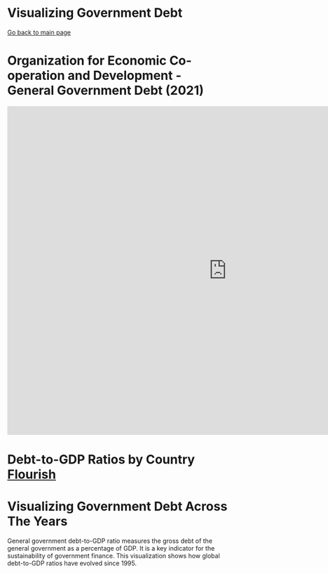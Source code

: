 # Visualizing Government Debt
[Go back to main page](https://joannasam.github.io/dataviz-portfolio/)

# Organization for Economic Co-operation and Development - General Government Debt (2021)

<iframe src="https://data.oecd.org/chart/7bj8" width="1000" height="750" style="border: 0" mozallowfullscreen="true" webkitallowfullscreen="true" allowfullscreen="true"><a href="https://data.oecd.org/chart/7bj8" target="_blank">OECD Chart: General government debt, Total, % of GDP, Annual, 2021</a></iframe>

# Debt-to-GDP Ratios by Country [Flourish](https://flourish.studio/)

<div class="flourish-embed flourish-chart" data-src="visualisation/14989674"><script src="https://public.flourish.studio/resources/embed.js"></script></div>

# Visualizing Government Debt Across The Years
General government debt-to-GDP ratio measures the gross debt of the general government as a percentage of GDP. It is a key indicator for the sustainability of government finance. This visualization shows how global debt-to-GDP ratios have evolved since 1995.

<div class="flourish-embed flourish-chart" data-src="visualisation/14991945"><script src="https://public.flourish.studio/resources/embed.js"></script></div>

